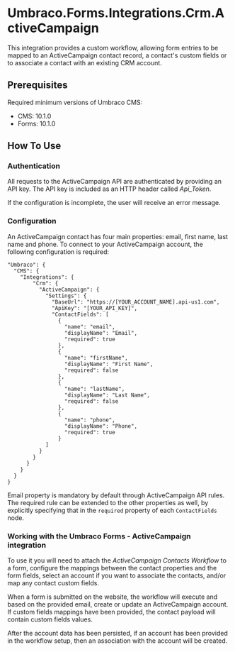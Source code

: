 # Umbraco.Forms.Integrations.Crm.ActiveCampaign

This integration provides a custom workflow, allowing form entries to be mapped to an ActiveCampaign contact record, a contact's custom fields or to associate a contact with an existing CRM account.

## Prerequisites

Required minimum versions of Umbraco CMS: 
- CMS: 10.1.0
- Forms: 10.1.0

## How To Use

### Authentication

All requests to the ActiveCampaign API are authenticated by providing
an API key. The API key is included as an HTTP header called _Api_Token_.

If the configuration is incomplete, the user will receive an error message.

### Configuration

An ActiveCampaign contact has four main properties: email, first name, last name and phone.
To connect to your ActiveCampaign account, the following configuration is required:
```
"Umbraco": {
  "CMS": {
    "Integrations": {
        "Crm": {
          "ActiveCampaign": {
            "Settings": {
              "BaseUrl": "https://[YOUR_ACCOUNT_NAME].api-us1.com",
              "ApiKey": "[YOUR_API_KEY]",
              "ContactFields": [
                {
                  "name": "email",
                  "displayName": "Email",
                  "required": true
                },
                {
                  "name": "firstName",
                  "displayName": "First Name",
                  "required": false
                },
                {
                  "name": "lastName",
                  "displayName": "Last Name",
                  "required": false
                },
                {
                  "name": "phone",
                  "displayName": "Phone",
                  "required": true
                }
            ]
          }
        }
      }
    }
  }
}
```
Email property is mandatory by default through ActiveCampaign API rules. The
required rule can be extended to the other properties as well, by explicitly specifying that in the ```required```
property of each ```ContactFields``` node.


### Working with the Umbraco Forms - ActiveCampaign integration

To use it you will need to attach the _ActiveCampaign Contacts Workflow_ to a form, configure the mappings between the contact properties and the form fields,
select an account if you want to associate the contacts, and/or map any contact custom fields. 

When a form is submitted on the website, the workflow will execute and based on the provided email, create or update an ActiveCampaign account. If custom fields mappings 
have been provided, the contact payload will contain custom fields values.

After the account data has been persisted, if an account has been provided in the workflow setup, then an association with the account will be created.
